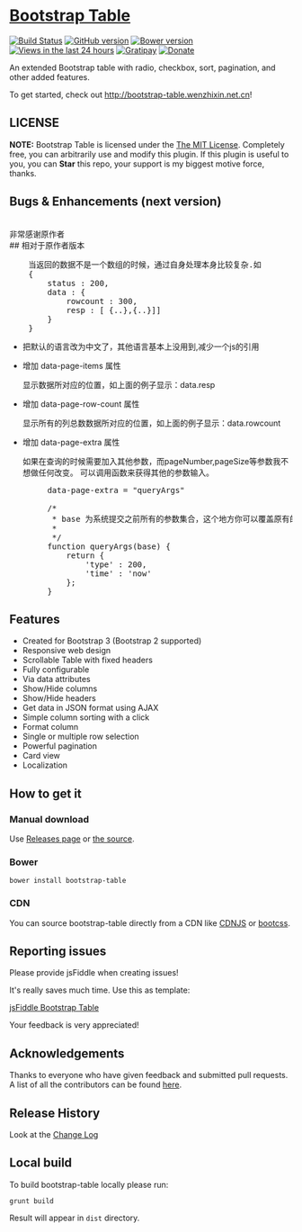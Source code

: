 # [Bootstrap Table](http://bootstrap-table.wenzhixin.net.cn)

[![Build Status](https://travis-ci.org/wenzhixin/bootstrap-table.png)](https://travis-ci.org/wenzhixin/bootstrap-table) 
[![GitHub version](https://badge.fury.io/gh/wenzhixin%2Fbootstrap-table.png)](http://badge.fury.io/gh/wenzhixin%2Fbootstrap-table)
[![Bower version](https://badge.fury.io/bo/bootstrap-table.svg)](http://badge.fury.io/bo/bootstrap-table)
[![Views in the last 24 hours](https://sourcegraph.com/api/repos/github.com/wenzhixin/bootstrap-table/.counters/views-24h.png)](https://github.com/wenzhixin/bootstrap-table)
[![Gratipay](https://img.shields.io/gratipay/wenzhixin.svg)](https://gratipay.com/wenzhixin/)
[![Donate](https://www.paypalobjects.com/en_US/i/btn/btn_donateCC_LG.gif)](https://www.paypal.com/cgi-bin/webscr?cmd=_s-xclick&hosted_button_id=ZDHP676FQDUT6)

An extended Bootstrap table with radio, checkbox, sort, pagination, and other added features.

To get started, check out http://bootstrap-table.wenzhixin.net.cn!

## LICENSE

**NOTE:** Bootstrap Table is licensed under the [The MIT License](https://github.com/wenzhixin/bootstrap-table/blob/master/LICENSE). Completely free, you can arbitrarily use and modify this plugin. If this plugin is useful to you, you can **Star** this repo, your support is my biggest motive force, thanks.

## Bugs & Enhancements (next version)

<br/>
非常感谢原作者
<br/>
## 相对于原作者版本

<pre>
	当返回的数据不是一个数组的时候，通过自身处理本身比较复杂.如 
	{
		status : 200,
		data : {
			rowcount : 300,
			resp : [ {..},{..}]]
		}
	}
</pre>
 
 * 把默认的语言改为中文了，其他语言基本上没用到,减少一个js的引用
 
 * 增加 data-page-items 属性
   
   显示数据所对应的位置，如上面的例子显示：data.resp
 	
 * 增加 data-page-row-count 属性
 	
    显示所有的列总数数据所对应的位置，如上面的例子显示：data.rowcount
 	
 * 增加 data-page-extra 属性
 	
	如果在查询的时候需要加入其他参数，而pageNumber,pageSize等参数我不想做任何改变。
	可以调用函数来获得其他的参数输入。

<pre>
		data-page-extra = "queryArgs"
		
		/*
		 * base 为系统提交之前所有的参数集合，这个地方你可以覆盖原有的任何参数
		 *
		 */
		function queryArgs(base) {
		    return {
		    	'type' : 200,
		    	'time' : 'now'
		    };
		}
</pre>



## Features

* Created for Bootstrap 3 (Bootstrap 2 supported)
* Responsive web design
* Scrollable Table with fixed headers
* Fully configurable
* Via data attributes
* Show/Hide columns
* Show/Hide headers
* Get data in JSON format using AJAX
* Simple column sorting with a click
* Format column
* Single or multiple row selection
* Powerful pagination
* Card view
* Localization

## How to get it

### Manual download

Use [Releases page](https://github.com/wenzhixin/bootstrap-table/releases) or [the source](https://github.com/wenzhixin/bootstrap-table/archive/master.zip).

### Bower

```
bower install bootstrap-table
```

### CDN

You can source bootstrap-table directly from a CDN like [CDNJS](http://www.cdnjs.com/libraries/bootstrap-table) or [bootcss](http://open.bootcss.com/bootstrap-table/).

## Reporting issues

Please provide jsFiddle when creating issues!

It's really saves much time. Use this as template:

[jsFiddle Bootstrap Table](http://bootstrap-table.wenzhixin.net.cn/examples/#basic)

Your feedback is very appreciated!

## Acknowledgements

Thanks to everyone who have given feedback and submitted pull requests. A list of all the contributors can be found [here](https://github.com/wenzhixin/bootstrap-table/blob/master/CONTRIBUTORS.md).

## Release History

Look at the [Change Log](https://github.com/wenzhixin/bootstrap-table/blob/master/CHANGELOG.md)

## Local build

To build bootstrap-table locally please run:

```
grunt build
```

Result will appear in `dist` directory.

